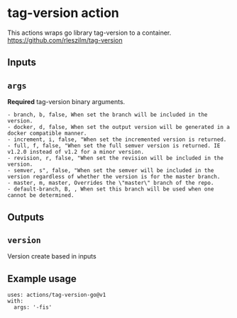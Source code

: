 # tag-version action

This actions wraps go library tag-version to a container. https://github.com/rleszilm/tag-version

## Inputs

## `args`

**Required** tag-version binary arguments.

```
- branch, b, false, When set the branch will be included in the version.
- docker, d, false, When set the output version will be generated in a docker compatible manner.
- increment, i, false, "When set the incremented version is returned.
- full, f, false, "When set the full semver version is returned. IE v1.2.0 instead of v1.2 for a minor version.
- revision, r, false, "When set the revision will be included in the version.
- semver, s", false, "When set the semver will be included in the version regardless of whether the version is for the master branch.
- master, m, master, Overrides the \"master\" branch of the repo.
- default-branch, B, , When set this branch will be used when one cannot be determined.
```

## Outputs

## `version`

Version create based in inputs

## Example usage

```
uses: actions/tag-version-go@v1
with:
  args: '-fis'
```
